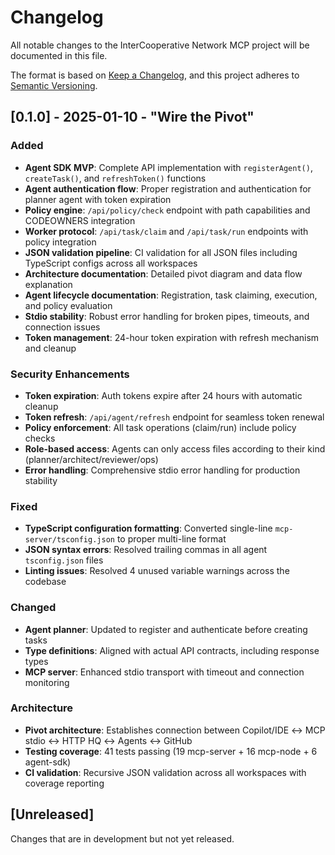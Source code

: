 # Changelog

All notable changes to the InterCooperative Network MCP project will be documented in this file.

The format is based on [Keep a Changelog](https://keepachangelog.com/en/1.0.0/),
and this project adheres to [Semantic Versioning](https://semver.org/spec/v2.0.0.html).

## [0.1.0] - 2025-01-10 - "Wire the Pivot"

### Added
- **Agent SDK MVP**: Complete API implementation with `registerAgent()`, `createTask()`, and `refreshToken()` functions
- **Agent authentication flow**: Proper registration and authentication for planner agent with token expiration
- **Policy engine**: `/api/policy/check` endpoint with path capabilities and CODEOWNERS integration
- **Worker protocol**: `/api/task/claim` and `/api/task/run` endpoints with policy integration
- **JSON validation pipeline**: CI validation for all JSON files including TypeScript configs across all workspaces
- **Architecture documentation**: Detailed pivot diagram and data flow explanation
- **Agent lifecycle documentation**: Registration, task claiming, execution, and policy evaluation
- **Stdio stability**: Robust error handling for broken pipes, timeouts, and connection issues
- **Token management**: 24-hour token expiration with refresh mechanism and cleanup

### Security Enhancements
- **Token expiration**: Auth tokens expire after 24 hours with automatic cleanup
- **Token refresh**: `/api/agent/refresh` endpoint for seamless token renewal
- **Policy enforcement**: All task operations (claim/run) include policy checks
- **Role-based access**: Agents can only access files according to their kind (planner/architect/reviewer/ops)
- **Error handling**: Comprehensive stdio error handling for production stability

### Fixed
- **TypeScript configuration formatting**: Converted single-line `mcp-server/tsconfig.json` to proper multi-line format
- **JSON syntax errors**: Resolved trailing commas in all agent `tsconfig.json` files
- **Linting issues**: Resolved 4 unused variable warnings across the codebase

### Changed
- **Agent planner**: Updated to register and authenticate before creating tasks
- **Type definitions**: Aligned with actual API contracts, including response types
- **MCP server**: Enhanced stdio transport with timeout and connection monitoring

### Architecture
- **Pivot architecture**: Establishes connection between Copilot/IDE ↔ MCP stdio ↔ HTTP HQ ↔ Agents ↔ GitHub
- **Testing coverage**: 41 tests passing (19 mcp-server + 16 mcp-node + 6 agent-sdk)
- **CI validation**: Recursive JSON validation across all workspaces with coverage reporting

## [Unreleased]

Changes that are in development but not yet released.